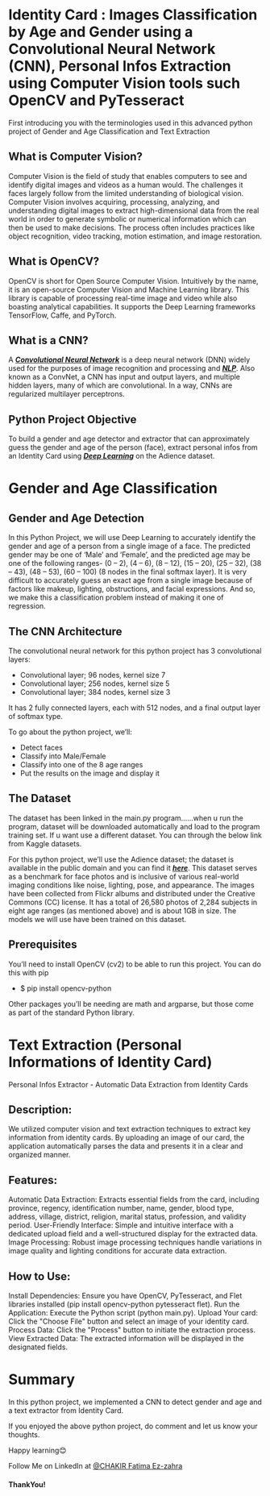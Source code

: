 # Identity Card : Images Classification by Age and Gender using a Convolutional Neural Network (CNN), Personal Infos Extraction using Computer Vision tools such OpenCV and PyTesseract

First introducing you with the terminologies used in this advanced python project of Gender and Age Classification and Text Extraction 

## What is Computer Vision?

Computer Vision is the field of study that enables computers to see and identify digital images and videos as a human would. The challenges it faces largely follow from the limited understanding of biological vision. Computer Vision involves acquiring, processing, analyzing, and understanding digital images to extract high-dimensional data from the real world in order to generate symbolic or numerical information which can then be used to make decisions. The process often includes practices like object recognition, video tracking, motion estimation, and image restoration.

## What is OpenCV?

OpenCV is short for Open Source Computer Vision. Intuitively by the name, it is an open-source Computer Vision and Machine Learning library. This library is capable of processing real-time image and video while also boasting analytical capabilities. It supports the Deep Learning frameworks TensorFlow, Caffe, and PyTorch.

## What is a CNN?

<p>A <em><strong><a href="https://data-flair.training/blogs/convolutional-neural-networks/">Convolutional Neural Network</a></strong></em> is a deep neural network (DNN) widely used for the purposes of image recognition and processing and <em><strong><a href="https://data-flair.training/blogs/nlp-natural-language-processing/">NLP</a></strong></em>. Also known as a ConvNet, a CNN has input and output layers, and multiple hidden layers, many of which are convolutional. In a way, CNNs are regularized multilayer perceptrons.</p>

## Python Project Objective

<p>To build a gender and age detector and extractor that can approximately guess the gender and age of the person (face), extract personal infos from an Identity Card using <a href="https://data-flair.training/blogs/deep-learning/"><em><strong>Deep Learning</strong></em></a> on the Adience dataset.</p>

# Gender and Age Classification

## Gender and Age Detection 

<p>In this Python Project, we will use Deep Learning to accurately identify the gender and age of a person from a single image of a face. The predicted gender may be one of ‘Male’ and ‘Female’, and the predicted age may be one of the following ranges- (0 – 2), (4 – 6), (8 – 12), (15 – 20), (25 – 32), (38 – 43), (48 – 53), (60 – 100) (8 nodes in the final softmax layer). It is very difficult to accurately guess an exact age from a single image because of factors like makeup, lighting, obstructions, and facial expressions. And so, we make this a classification problem instead of making it one of regression.</p>

## The CNN Architecture

The convolutional neural network for this python project has 3 convolutional layers:

<ul><li>Convolutional layer; 96 nodes, kernel size 7</li><li>Convolutional layer; 256 nodes, kernel size 5</li><li>Convolutional layer; 384 nodes, kernel size 3</li></ul>

It has 2 fully connected layers, each with 512 nodes, and a final output layer of softmax type.

To go about the python project, we’ll:

<ul><li>Detect faces</li><li>Classify into Male/Female</li><li>Classify into one of the 8 age ranges</li><li>Put the results on the image and display it</li></ul>

## The Dataset

The dataset has been linked in the main.py program......when u run the program, dataset will be downloaded automatically and load to the program training set. If u want use a different dataset. You can through the below link from Kaggle datasets.

<p>For this python project, we’ll use the Adience dataset; the dataset is available in the public domain and you can find it <em><strong><a href="https://www.kaggle.com/ttungl/adience-benchmark-gender-and-age-classification" onclick="javascript:window.open('https://www.kaggle.com/ttungl/adience-benchmark-gender-and-age-classification'); return false;">here</a></strong></em>. This dataset serves as a benchmark for face photos and is inclusive of various real-world imaging conditions like noise, lighting, pose, and appearance. The images have been collected from Flickr albums and distributed under the Creative Commons (CC) license. It has a total of 26,580 photos of 2,284 subjects in eight age ranges (as mentioned above) and is about 1GB in size. The models we will use have been trained on this dataset.</p>

## Prerequisites

You’ll need to install OpenCV (cv2) to be able to run this project. You can do this with pip

   * $ pip install opencv-python
   
Other packages you’ll be needing are math and argparse, but those come as part of the standard Python library.

# Text Extraction (Personal Informations of Identity Card)
Personal Infos Extractor - Automatic Data Extraction from Identity Cards

## Description:
We utilized computer vision and text extraction techniques to extract key information from identity cards. By uploading an image of our card, the application automatically parses the data and presents it in a clear and organized manner.

## Features:

Automatic Data Extraction: Extracts essential fields from the card, including province, regency, identification number, name, gender, blood type, address, village, district, religion, marital status, profession, and validity period.
User-Friendly Interface: Simple and intuitive interface with a dedicated upload field and a well-structured display for the extracted data.
Image Processing: Robust image processing techniques handle variations in image quality and lighting conditions for accurate data extraction.

## How to Use:

Install Dependencies: Ensure you have OpenCV, PyTesseract, and Flet libraries installed (pip install opencv-python pytesseract flet).
Run the Application: Execute the Python script (python main.py).
Upload Your card: Click the "Choose File" button and select an image of your identity card.
Process Data: Click the "Process" button to initiate the extraction process.
View Extracted Data: The extracted information will be displayed in the designated fields.


# Summary

In this python project, we implemented a CNN to detect gender and age and a text extractor from Identity Card.

If you enjoyed the above python project, do comment and let us know your thoughts.

Happy learning😊

Follow Me on LinkedIn at <a href = "https://www.linkedin.com/in/chakir-fatima-ez-zahra/">@CHAKIR Fatima Ez-zahra</a>

#### ThankYou!

